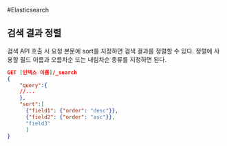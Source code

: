 #Elasticsearch 

## 검색 결과 정렬
검색 API 호출 시 요청 본문에 sort를 지정하면 검색 결과를 정렬할 수 있다.
정렬에 사용할 필드 이름과 오름차순 또는 내림차순 종류를 지정하면 된다.

```json
GET [인덱스 이름]/_search
{
	"query":{
	//...
	},
	"sort":[
	  {"field1": {"order": "desc"}},
	  {"field2": {"order": "asc"}},
	  "field3"
	  ]
}
```